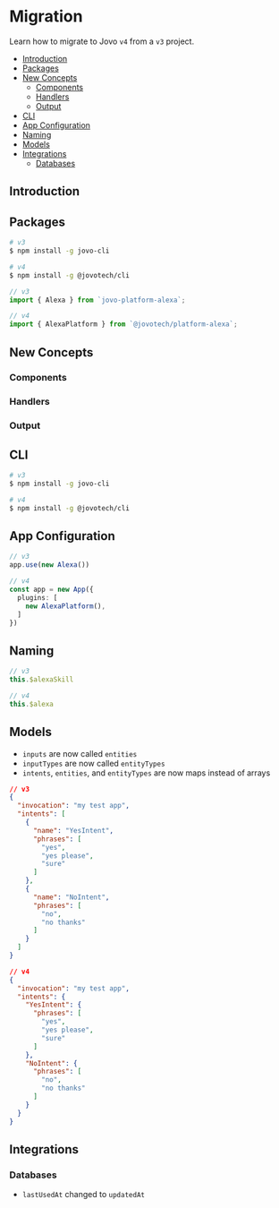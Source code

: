 # Migration

Learn how to migrate to Jovo `v4` from a `v3` project.

- [Introduction](#introduction)
- [Packages](#packages)
- [New Concepts](#new-concepts)
  - [Components](#components)
  - [Handlers](#handlers)
  - [Output](#output)
- [CLI](#cli)
- [App Configuration](#app-configuration)
- [Naming](#naming)
- [Models](#models)
- [Integrations](#integrations)
  - [Databases](#databases)

## Introduction


## Packages

```sh
# v3
$ npm install -g jovo-cli

# v4
$ npm install -g @jovotech/cli
```


```typescript
// v3
import { Alexa } from `jovo-platform-alexa`;

// v4
import { AlexaPlatform } from `@jovotech/platform-alexa`;
```



## New Concepts

### Components


### Handlers


### Output


## CLI

```sh
# v3
$ npm install -g jovo-cli

# v4
$ npm install -g @jovotech/cli
```

## App Configuration

```typescript
// v3
app.use(new Alexa())

// v4
const app = new App({
  plugins: [
    new AlexaPlatform(),
  ]
})
```

## Naming

```typescript
// v3
this.$alexaSkill

// v4
this.$alexa
```

## Models

* `inputs` are now called `entities`
* `inputTypes` are now called `entityTypes`
* `intents`, `entities`, and `entityTypes` are now maps instead of arrays

```json
// v3
{
  "invocation": "my test app",
  "intents": [
    {
      "name": "YesIntent",
      "phrases": [
        "yes",
        "yes please",
        "sure"
      ]
    },
    {
      "name": "NoIntent",
      "phrases": [
        "no",
        "no thanks"
      ]
    }
  ]
}

// v4
{
  "invocation": "my test app",
  "intents": {
    "YesIntent": {
      "phrases": [
        "yes",
        "yes please",
        "sure"
      ]
    },
    "NoIntent": {
      "phrases": [
        "no",
        "no thanks"
      ]
    }
  }
}
```

## Integrations

### Databases

* `lastUsedAt` changed to `updatedAt`